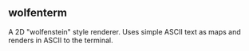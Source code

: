 ## wolfenterm
A 2D "wolfenstein" style renderer.
Uses simple ASCII text as maps and renders in ASCII to the terminal.
